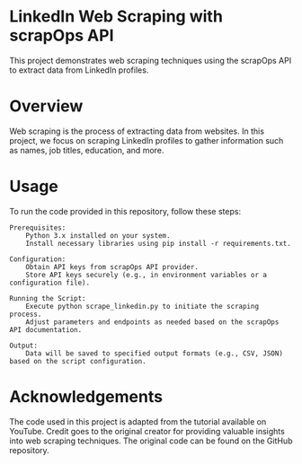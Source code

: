 # LinkedIn Web Scraping with scrapOps API

This project demonstrates web scraping techniques using the scrapOps API to extract data from LinkedIn profiles.

# Overview

Web scraping is the process of extracting data from websites. In this project, we focus on scraping LinkedIn profiles to gather information such as names, job titles, education, and more.

# Usage

To run the code provided in this repository, follow these steps:

    Prerequisites:
        Python 3.x installed on your system.
        Install necessary libraries using pip install -r requirements.txt.

    Configuration:
        Obtain API keys from scrapOps API provider.
        Store API keys securely (e.g., in environment variables or a configuration file).

    Running the Script:
        Execute python scrape_linkedin.py to initiate the scraping process.
        Adjust parameters and endpoints as needed based on the scrapOps API documentation.

    Output:
        Data will be saved to specified output formats (e.g., CSV, JSON) based on the script configuration.

# Acknowledgements
The code used in this project is adapted from the tutorial available on YouTube. Credit goes to the original creator for providing valuable insights into web scraping techniques. The original code can be found on the GitHub repository.



